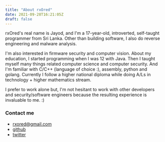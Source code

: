 ```yaml
---
title: "About rxOred"
date: 2021-09-28T16:21:05Z
draft: false
---
```


rxOred's real name is Jayod, and I'm a 17-year-old, introverted, self-taught programmer from Sri Lanka. Other than building software, I also do reverse engineering and malware analysis. 

I'm also interested in firmware security and computer vision. About my education, I started programming when I was 12 with Java. Then I taught myself many things related computer science and computer security.
And I'm familiar with C/C++ (language of choice :), assembly, python and golang. Currently I follow a higher national diploma while doing A/Ls in technology + higher mathematics stream. 

I prefer to work alone but, I'm not hesitant to work with other developers and security/software engineers because the resulting experience is invaluable to me. :)

### Contact me

- rxored@gmail.com
- [github](https://github.com/rxOred)
- [twitter](https://twitter.com/rxOred)

